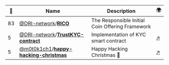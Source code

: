 |:star2: | Name | Description | 🌍|
|---|---|---|---|
|83|[@DRI-network](https://github.com/DRI-network)/[**RICO**](https://github.com/DRI-network/RICO)|The Responsible Initial Coin Offering Framework||
|5|[@DRI-network](https://github.com/DRI-network)/[**TrustKYC-contract**](https://github.com/DRI-network/TrustKYC-contract)|Implementation of KYC smart contract|[:arrow_upper_right:](https://akademia.dri.network/)|
|5|[@m0t0k1ch1](https://github.com/m0t0k1ch1)/[**happy-hacking-christmas**](https://github.com/m0t0k1ch1/happy-hacking-christmas)|Happy Hacking Christmas 🎅|[:arrow_upper_right:](https://m0t0k1ch1st0ry.com/blog/2018/12/25/happy-hacking-christmas)|

